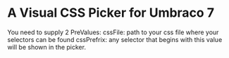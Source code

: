 # A Visual CSS Picker for Umbraco 7

You need to supply 2 PreValues:
cssFile: path to your css file where your selectors can be found
cssPrefrix: any selector that begins with this value will be shown in the picker.
